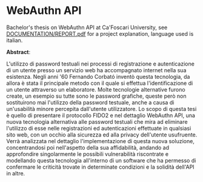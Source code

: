 # WebAuthn API

Bachelor's thesis on WebAuthn API at Ca'Foscari University, see <ins>DOCUMENTATION/REPORT.pdf</ins> for a project explanation, language used is italian.

**Abstract**:

L'utilizzo di password testuali nei processi di registrazione e autenticazione di un utente presso un servizio web ha accompagnato internet nella sua esistenza. Negli anni '60 Fernando Corbató inventò questa tecnologia, da allora è stata il principale metodo con il quale si effettua l'identificazione di un utente attraverso un elaboratore. 
Molte tecnologie alternative furono create, un esempio su tutte sono le password grafiche, queste però non sostituirono mai l'utilizzo della password testuale, anche a causa di un'usabilità minore percepita dall'utente utilizzatore.
Lo scopo di questa tesi è quello di presentare il protocollo FIDO2 e nel dettaglio WebAuthn API, una nuova tecnologia alternativa alle password testuali che mira ad eliminare l'utilizzo di esse nelle registrazioni ed autenticazioni effettuate in qualsiasi sito web, con un occhio alla sicurezza ed alla privacy dell'utente usufruente.
Verrà analizzata nel dettaglio l'implementazione di questa nuova soluzione, concentrandosi poi nell'aspetto della sua affidabilità, andando ad approfondire singolarmente le possibili vulnerabilità riscontrate e modellando questa tecnologia all'interno di un software che ha permesso di confermare le criticità trovate in determinate condizioni e la solidità dell'API in altre.

